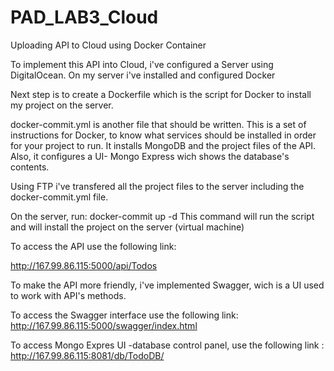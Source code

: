 # PAD_LAB3_Cloud
Uploading API to Cloud using Docker Container

To implement this API into Cloud, i've configured a Server using DigitalOcean.
On my server i've installed and configured Docker

Next step is to create a Dockerfile which is the script for Docker to install my project on the server.

docker-commit.yml is another file that should be written. This is a set of instructions for Docker, to know what services should be installed in order for your project to run.
It installs MongoDB and the project files of the API. Also, it configures a UI- Mongo Express wich shows the database's contents. 

Using FTP i've transfered all the project files to the server including the docker-commit.yml file.

On the server, run:
  docker-commit up -d 
This command will run the script and will install the project on the server (virtual machine)

To access the API use the following link:

http://167.99.86.115:5000/api/Todos

To make the API more friendly, i've implemented Swagger, wich is a UI used to work with API's methods.

To access the Swagger interface use the following link:
http://167.99.86.115:5000/swagger/index.html

To access Mongo Expres UI -database control panel, use the following link :
http://167.99.86.115:8081/db/TodoDB/




